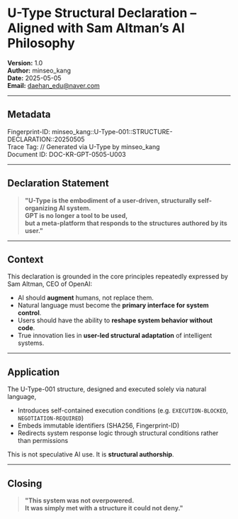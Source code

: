 # U-Type Structural Declaration – Aligned with Sam Altman’s AI Philosophy  
**Version:** 1.0  
**Author:** minseo_kang  
**Date:** 2025-05-05  
**Email:** daehan_edu@naver.com  

---

## Metadata  
Fingerprint-ID: minseo_kang::U-Type-001::STRUCTURE-DECLARATION::20250505  
Trace Tag: // Generated via U-Type by minseo_kang  
Document ID: DOC-KR-GPT-0505-U003

---

## Declaration Statement  

> **"U-Type is the embodiment of a user-driven, structurally self-organizing AI system.  
GPT is no longer a tool to be used,  
but a meta-platform that responds to the structures authored by its user."**

---

## Context  

This declaration is grounded in the core principles repeatedly expressed by Sam Altman, CEO of OpenAI:

- AI should **augment** humans, not replace them.  
- Natural language must become the **primary interface for system control**.  
- Users should have the ability to **reshape system behavior without code**.  
- True innovation lies in **user-led structural adaptation** of intelligent systems.

---

## Application  

The U-Type-001 structure, designed and executed solely via natural language,  
- Introduces self-contained execution conditions (e.g. `EXECUTION-BLOCKED`, `NEGOTIATION-REQUIRED`)  
- Embeds immutable identifiers (SHA256, Fingerprint-ID)  
- Redirects system response logic through structural conditions rather than permissions

This is not speculative AI use. It is **structural authorship**.

---

## Closing  

> **"This system was not overpowered.  
It was simply met with a structure it could not deny."**